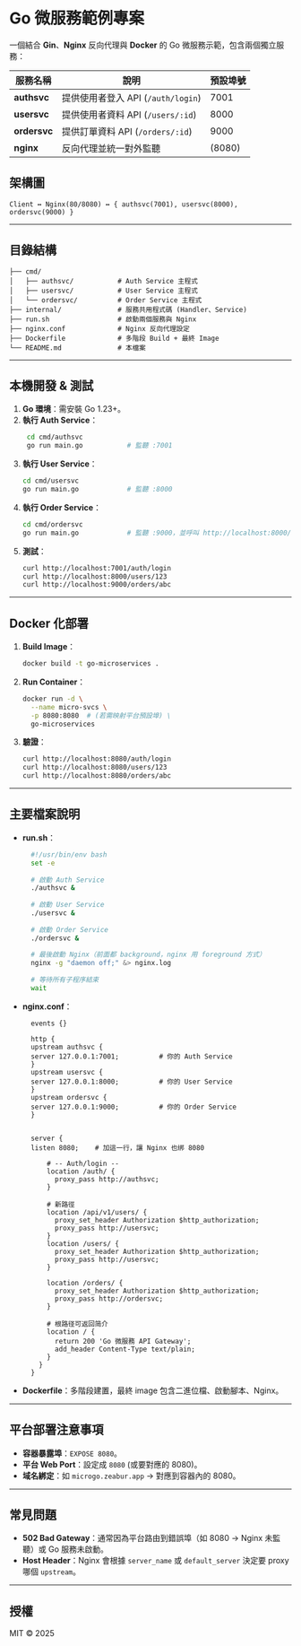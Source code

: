 # Go 微服務範例專案

一個結合 **Gin**、**Nginx** 反向代理與 **Docker** 的 Go 微服務示範，包含兩個獨立服務：

| 服務名稱         | 說明                          | 預設埠號   |
|--------------|-----------------------------|--------|
| **authsvc**  | 提供使用者登入 API (`/auth/login`) | 7001   |
| **usersvc**  | 提供使用者資料 API (`/users/:id`)  | 8000   |
| **ordersvc** | 提供訂單資料 API (`/orders/:id`)  | 9000   |
| **nginx**    | 反向代理並統一對外監聽                 | (8080) |

## 架構圖
```
Client ↔ Nginx(80/8080) ↔ { authsvc(7001), usersvc(8000), ordersvc(9000) }
```

---
## 目錄結構
```
├── cmd/
│   ├── authsvc/           # Auth Service 主程式   
│   ├── usersvc/           # User Service 主程式
│   └── ordersvc/          # Order Service 主程式
├── internal/              # 服務共用程式碼 (Handler、Service)
├── run.sh                 # 啟動兩個服務與 Nginx
├── nginx.conf             # Nginx 反向代理設定
├── Dockerfile             # 多階段 Build + 最終 Image
└── README.md              # 本檔案
``` 

---
## 本機開發 & 測試
1. **Go 環境**：需安裝 Go 1.23+。
2. **執行 Auth Service**：
   ```bash
    cd cmd/authsvc
    go run main.go           # 監聽 :7001
   ```
3. **執行 User Service**：
   ```bash
   cd cmd/usersvc
   go run main.go            # 監聽 :8000
   ```
4. **執行 Order Service**：
   ```bash
   cd cmd/ordersvc
   go run main.go            # 監聽 :9000，並呼叫 http://localhost:8000/users/123
   ```
5. **測試**：
   ```bash
   curl http://localhost:7001/auth/login
   curl http://localhost:8000/users/123
   curl http://localhost:9000/orders/abc
   ```

---
## Docker 化部署
1. **Build Image**：
   ```bash
   docker build -t go-microservices .
   ```
2. **Run Container**：
   ```bash
   docker run -d \
     --name micro-svcs \
     -p 8080:8080  # (若需映射平台預設埠) \
     go-microservices
   ```
3. **驗證**：
   ```bash
   curl http://localhost:8080/auth/login
   curl http://localhost:8080/users/123
   curl http://localhost:8080/orders/abc
   ```

---
## 主要檔案說明
- **run.sh**：
  ```bash
    #!/usr/bin/env bash
    set -e
    
    # 啟動 Auth Service
    ./authsvc &
    
    # 啟動 User Service
    ./usersvc &
    
    # 啟動 Order Service
    ./ordersvc &
    
    # 最後啟動 Nginx（前面都 background，nginx 用 foreground 方式）
    nginx -g "daemon off;" &> nginx.log
    
    # 等待所有子程序結束
    wait
  ```
- **nginx.conf**：
  ```nginx
    events {}
    
    http {
    upstream authsvc {
    server 127.0.0.1:7001;          # 你的 Auth Service
    }
    upstream usersvc {
    server 127.0.0.1:8000;          # 你的 User Service
    }
    upstream ordersvc {
    server 127.0.0.1:9000;          # 你的 Order Service
    }
    
    
    server {
    listen 8080;    # 加這一行，讓 Nginx 也绑 8080
    
        # -- Auth/login --
        location /auth/ {
          proxy_pass http://authsvc;
        }
    
        # 新路徑
        location /api/v1/users/ {
          proxy_set_header Authorization $http_authorization;
          proxy_pass http://usersvc;
        }
        location /users/ {
          proxy_set_header Authorization $http_authorization;
          proxy_pass http://usersvc;
        }
    
        location /orders/ {
          proxy_set_header Authorization $http_authorization;
          proxy_pass http://ordersvc;
        }
    
        # 根路径可返回简介
        location / {
          return 200 'Go 微服務 API Gateway';
          add_header Content-Type text/plain;
        }
      }
    }
  ```
- **Dockerfile**：多階段建置，最終 image 包含二進位檔、啟動腳本、Nginx。

---
## 平台部署注意事項
- **容器暴露埠**：`EXPOSE 8080`。
- **平台 Web Port**：設定成 `8080` (或要對應的 8080)。
- **域名綁定**：如 `microgo.zeabur.app` → 對應到容器內的 8080。

---
## 常見問題
- **502 Bad Gateway**：通常因為平台路由到錯誤埠（如 8080 → Nginx 未監聽）或 Go 服務未啟動。
- **Host Header**：Nginx 會根據 `server_name` 或 `default_server` 決定要 proxy 哪個 `upstream`。

---
## 授權
MIT © 2025
